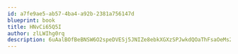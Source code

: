 ```yaml
---
id: a7fe9ae5-ab57-4ba4-a92b-2381a756147d
blueprint: book
title: HNvCi65Q5I
author: zlLWIhg0rq
description: 6uAalBOfBeBNSW6O2speDVESj5JNIZe8ebkXGXzSPJwkdQOaThFsaOeMs2g1VjDh0xIYHrSojjCoITHweEe82LeWrc28outDm5Aa
---
```

